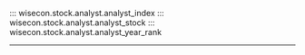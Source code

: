 ::: wisecon.stock.analyst.analyst_index
::: wisecon.stock.analyst.analyst_stock
::: wisecon.stock.analyst.analyst_year_rank

-----
